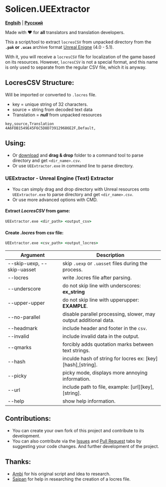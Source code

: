 # Solicen.UEExtractor

[**Englsih**](/README.md) | [**Русский**](./docs/ru/README.ru.md)

Made with ❤️ for **all** translators and translation developers.

This a script/tool to extract `locresCSV` from unpacked directory from the **`.pak` or `.ucas`** archive format [Unreal Enigne](https://www.unrealengine.com/) (4.0 - 5.1). 

With it, you will receive a `locresCSV` file for localization of the game based on its resources. However, `locresCSV` is not a special format, and this name is only used to separate from the regular CSV file, which it is anyway.

## LocresCSV Structure:
Will be imported or converted to `.locres` file.
- key = unique string of 32 characters.
- source = string from decoded text data
- Translation = ***null*** from unpacked resources
```
key,source,Translation
4A6FDB1549E45F6C5D8D739129686E2F,Default,
```

## Using:
* Or [download](https://github.com/SolicenTEAM/UEExtractor/releases) and **drag & drop** folder to a command tool to parse directory and get `<dir_name>.csv`.
* Or use `UEExtractor.exe` in command line to parse directory.

### UEExtractor - Unreal Engine (Text) Extractor
* You can simply drag and drop directory with Unreal resources onto `UEExtractor.exe` to parse directory and get `<dir_name>.csv`. 
* Or use more advanced options with CMD.

#### Extract *LocresCSV* from game:

```cmd
UEExtractor.exe <dir_path> <output_csv> 
```

#### Create *.locres* from csv file:
```cmd
UEExtractor.exe <csv_path> <output_locres>
```

| Argument | Description |
|----------|-------------|
| --skip-uexp, --skip-uasset | skip `.uexp` or `.uasset` files during the process.
| --locres | write .locres file after parsing.
| --underscore | do not skip line with underscores: **ex_string**
| --upper-upper | do not skip line with upperupper: **EXAMPLE**.
| --no-parallel | disable parallel processing, slower, may output additional data.
| --headmark | include header and footer in the `csv`.
| --invalid | include invalid data in the output.
| --qmarks | forcibly adds quotation marks between text strings.
| --hash | inculde hash of string for locres ex: [key][hash],[string].
| --picky | picky mode, displays more annoying information.
| --url | include path to file, example: [url][key],[string].
| --help | show help information.

## Contributions:
* You can create your own fork of this project and contribute to its development.
* You can also contribute via the [Issues](https://github.com/SolicenTEAM/UEExtractor/issues) and [Pull Request](https://github.com/SolicenTEAM/UEExtractor/pulls) tabs by suggesting your code changes. And further development of the project. 

## Thanks:
- [Ambi](https://github.com/JunkBeat) for his original script and idea to research.
- [Saipan](https://github.com/Saipan0) for help in researching the creation of a locres file.
